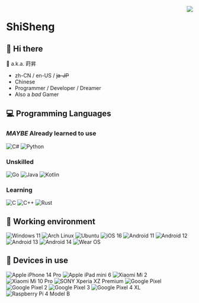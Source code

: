 <img align="right" src="https://github-readme-stats.vercel.app/api?username=ShiSheng233&show_icons=true&count_private=true&icon_color=FB7299&title_color=FB7299" />
  
# ShiSheng

## 👋 Hi there
💬 a.k.a. 莳昇

- zh-CN / en-US / ~~ja-JP~~
- Chinese
- Programmer / Developer / Dreamer
- Also a *bad* Gamer

## 💻 Programming Languages

### *MAYBE* Already learned to use

![C#](https://img.shields.io/badge/C%23-%23239120.svg?style=flat-square&logo=c-sharp&logoColor=fff)
![Python](https://img.shields.io/badge/-Python-3776ab?style=flat-square&logo=python&logoColor=fff)

### Unskilled
![Go](https://img.shields.io/badge/Go-%2300ADD8.svg?style=flat-square&logo=go&logoColor=fff)
![Java](https://img.shields.io/badge/-Java-007396?style=flat-square&logo=Java&logoColor=fff)
![Kotlin](https://img.shields.io/badge/Kotlin-%230095D5.svg?style=flat-square&logo=kotlin&logoColor=fff)

### Learning

![C](https://img.shields.io/badge/-C-a8b9cc?style=flat-square&logo=C&logoColor=fff)
![C++](https://img.shields.io/badge/-C%2b%2b-00599c?style=flat-square&logo=C%2b%2b&logoColor=fff)
![Rust](https://img.shields.io/badge/-Rust-000000?style=flat-square&logo=Rust&logoColor=ffff)

## 💾 Working environment
![Windows 11](https://img.shields.io/badge/Windows%2011%20Pro-00adef?style=flat-square&logo=windows&logoColor=ffffff)
![Arch Linux](https://img.shields.io/badge/Arch%20Linux-1793D1?logo=arch-linux&logoColor=fff&style=flat-square)
![Ubuntu](https://img.shields.io/badge/Ubuntu-E95420?style=flat-square&logo=ubuntu&logoColor=white)
![iOS 16](https://img.shields.io/badge/iOS%2016-000000?style=flat-square&logo=apple&logoColor=ffffff)
![Android 11](https://img.shields.io/badge/Android%2011-3ddc84?style=flat-square&logo=android&logoColor=ffffff)
![Android 12](https://img.shields.io/badge/Android%2012-3ddc84?style=flat-square&logo=android&logoColor=ffffff)
![Android 13](https://img.shields.io/badge/Android%2013-3ddc84?style=flat-square&logo=android&logoColor=ffffff)
![Android 14](https://img.shields.io/badge/Android%2014-3ddc84?style=flat-square&logo=android&logoColor=ffffff)
![Wear OS](https://img.shields.io/badge/Wear%20OS%20-4285f4?style=flat-square&logo=wear%20os&logoColor=ffffff)

## 📱 Devices in use

![Apple iPhone 14 Pro](https://img.shields.io/badge/Apple%20iPhone%2014%20Pro-000000?style=flat-square&logo=apple&logoColor=ffffff)
![Apple iPad mini 6](https://img.shields.io/badge/Apple%20iPad%2014%20mini%206-000000?style=flat-square&logo=apple&logoColor=ffffff)
![Xiaomi Mi 2](https://img.shields.io/badge/Xiaomi%20Mi%202-fd4900?style=flat-square&logo=xiaomi&logoColor=ffffff)
![Xiaomi Mi 10 Pro](https://img.shields.io/badge/Xiaomi%20Mi%2010%20Pro-fd4900?style=flat-square&logo=xiaomi&logoColor=ffffff)
![SONY Xperia XZ Premium](https://img.shields.io/badge/Xperia%20XZ%20Premium-000000?style=flat-square&logo=sony&logoColor=ffffff)
![Google Pixel](https://img.shields.io/badge/Google%20Pixel-4285f4?style=flat-square&logo=google&logoColor=ffffff)
![Google Pixel 2](https://img.shields.io/badge/Google%20Pixel%202-4285f4?style=flat-square&logo=google&logoColor=ffffff)
![Google Pixel 3](https://img.shields.io/badge/Google%20Pixel%203-4285f4?style=flat-square&logo=google&logoColor=ffffff)
![Google Pixel 4 XL](https://img.shields.io/badge/Google%20Pixel%204%20XL-4285f4?style=flat-square&logo=google&logoColor=ffffff)
![Raspberry Pi 4 Model B](https://img.shields.io/badge/Raspberry%20Pi%204%20Model%20B-a22846?style=flat-square&logo=raspberry%20pi&logoColor=ffffff)
